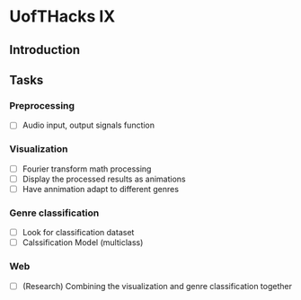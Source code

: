 # UofTHacks IX
## Introduction

## Tasks
### Preprocessing
- [ ] Audio input, output signals function

### Visualization
- [ ] Fourier transform math processing
- [ ] Display the processed results as animations
- [ ] Have annimation adapt to different genres

### Genre classification
- [ ] Look for classification dataset
- [ ] Calssification Model (multiclass)

### Web
- [ ] (Research) Combining the visualization and genre classification together
